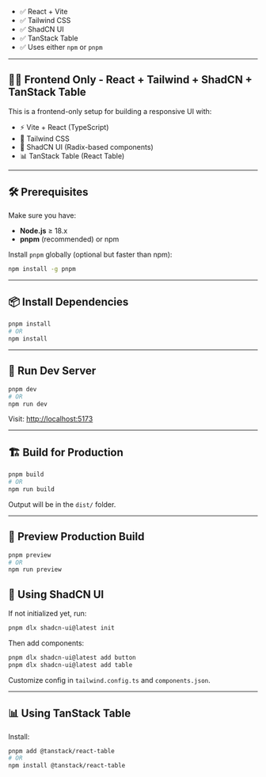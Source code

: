 
- ✅ React + Vite
- ✅ Tailwind CSS
- ✅ ShadCN UI
- ✅ TanStack Table
- ✅ Uses either `npm` or `pnpm`

---

## 🧑‍💻 Frontend Only - React + Tailwind + ShadCN + TanStack Table

This is a frontend-only setup for building a responsive UI with:

- ⚡ Vite + React (TypeScript)
- 🎨 Tailwind CSS
- 🧩 ShadCN UI (Radix-based components)
- 📊 TanStack Table (React Table)

---

## 🛠️ Prerequisites

Make sure you have:

- **Node.js** ≥ 18.x  
- **pnpm** (recommended) or npm

Install `pnpm` globally (optional but faster than npm):

```bash
npm install -g pnpm
```

---

## 📦 Install Dependencies

```bash
pnpm install
# OR
npm install
```

---

## 🚀 Run Dev Server

```bash
pnpm dev
# OR
npm run dev
```

Visit: [http://localhost:5173](http://localhost:5173)

---

## 🏗️ Build for Production

```bash
pnpm build
# OR
npm run build
```

Output will be in the `dist/` folder.

---

## 🧪 Preview Production Build

```bash
pnpm preview
# OR
npm run preview
```


## 🎨 Using ShadCN UI

If not initialized yet, run:

```bash
pnpm dlx shadcn-ui@latest init
```

Then add components:

```bash
pnpm dlx shadcn-ui@latest add button
pnpm dlx shadcn-ui@latest add table
```

Customize config in `tailwind.config.ts` and `components.json`.

---

## 📊 Using TanStack Table

Install:

```bash
pnpm add @tanstack/react-table
# OR
npm install @tanstack/react-table
```


